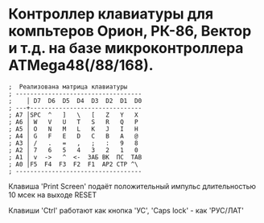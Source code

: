 # Контроллер клавиатуры для компьтеров Орион, РК-86, Вектор и т.д. на базе микроконтроллера ATMega48(/88/168).
    
```
;  Реализована матрица клавиатуры
; -----------------------------------
;    │ D7  D6  D5  D4  D3  D2  D1  D0
; ---+-------------------------------
; A7 │SPC  ^   ]   \   [   Z   Y   X
; A6 │ W   V   U   T   S   R   Q   P
; A5 │ O   N   M   L   K   J   I   H
; A4 │ G   F   E   D   C   B   A   @
; A3 │ /   .   =   ,   ;   :   9   8
; A2 │ 7   6   5   4   3   2   1   0
; A1 │ v  ->   ^  <-  ЗАБ ВК  ПС  TAB
; A0 │F5  F4  F3  F2  F1  AP2 CTP ^\
; -----------------------------------
```

Клавиша 'Print Screen' подаёт положительный импульс длительностью 10 мсек на выходе RESET

Клавиши 'Ctrl' работают как кнопка 'УС', 'Caps lock' - как 'РУС/ЛАТ'
